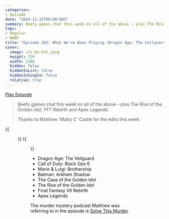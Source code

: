 ```yaml
---
categories:
- Episode
date: "2024-11-15T09:00:00Z"
summary: Beefy games chat this week on all of the above – plus The Rise of the Golden Idol, FF7 Rebirth and Apex Legends.
tags:
- Regular
- WWBP
title: "Episode 202: What We've Been Playing (Dragon Age: The Veilguard, COD BLOPS 6, Batman: Arkham Shadow, Mario & Luigi: Brothership)"
cover: 
  image: its-da-bat.jpeg
  height: 720
  width: 1280
  hidden: false
  hiddenInList: false
  hiddenInSingle: false
  relative: true
---
```


[Play Episode](https://www.patreon.com/posts/episode-202-what-116007733)
> Beefy games chat this week on all of the above – plus The Rise of the Golden Idol, FF7 Rebirth and Apex Legends.
>
> Thanks to Matthew 'Matty C' Castle for the edits this week.

{{<figure 
    src="samuel-shelf-1.jpeg" 
    alt="Samuel Shelf"
    >}}
{{<figure 
    src="samuel-shelf-2.jpeg" 
    alt="Samuel Shelf"
    >}}

- Dragon Age: The Veilguard
- Call of Duty: Black Ops 6
- Mario & Luigi: Brothership
- Batman: Arkham Shadow
- The Case of the Golden Idol
- The Rise of the Golden Idol
- Final Fantasy VII Rebirth
- Apex Legends




The murder mystery podcast Matthew was referring to in the episode is [Solve This Murder](https://www.consumethismedia.com/solve-this-murder).